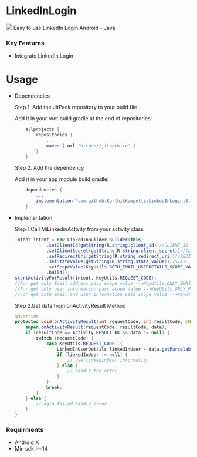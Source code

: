 # LinkedInLogin
 [![](https://jitpack.io/v/KarthikKompelli/LinkedInLogin.svg)](https://jitpack.io/#KarthikKompelli/LinkedInLogin)
Easy to use LinkedIn Login Android - Java

### Key Features

* Integrate LinkedIn Login

# Usage

* Dependencies

    Step 1. Add the JitPack repository to your build file
    
    Add it in your root build.gradle at the end of repositories:

    ```groovy
	    allprojects {
		    repositories {
			    ...
			    maven { url 'https://jitpack.io' }
		    }
	    }
    ``` 

    Step 2. Add the dependency
    
    Add it in your app module build.gradle:
    
    ```groovy
        dependencies {
            ...
            implementation 'com.github.KarthikKompelli:LinkedInLogin:0.1.0'
        }
    ``` 
       
* Implementation

    Step 1.Call MiLinkedinActivity from your activity class
    
    ```java
    Intent intent = new LinkedInBuilder.Builder(this)
                .setClientId(getString(R.string.client_id))//CLIENT_ID
                .setClientSecret(getString(R.string.client_secret))//CLIENT_SECRET
                .setRedirectUri(getString(R.string.redirect_uri))//REDIRECT_URI
                .setStateValue(getString(R.string.state_value))//STATE_VALUE
                .setScopeValue(KeyUtils.BOTH_EMAIL_USERDETAILS_SCOPE_VALUE)//PASS_SCOPE_VALUE_HERE
                .build();
    startActivityForResult(intent, KeyUtils.REQUEST_CODE);
    //For get only Email address pass scope value -->KeyUtils.ONLY_EMAIL_SCOPE
    //For get only user information pass scope value -->KeyUtils.ONLY_PROFILE_SCOPE
    //For get both email and user information pass scope value -->KeyUtils.BOTH_EMAIL_USERDETAILS_SCOPE_VALUE
    ```
    Step 2.Get data from onActivityResult Method
    
    ```java
    @Override
    protected void onActivityResult(int requestCode, int resultCode, @Nullable Intent data) {
        super.onActivityResult(requestCode, resultCode, data);
        if (resultCode == Activity.RESULT_OK && data != null) {
            switch (requestCode) {
                case KeyUtils.REQUEST_CODE: {
                    LinkedInUserDetails linkedInUser = data.getParcelableExtra(KeyUtils.KEY_LINKEDIN_CONTENT);
                    if (linkedInUser != null) {
                        // use linkedinUser information
                    } else {
                        // handle the error
                    }
                }
                break;
            }
        } else {
            //Login failed handle error
        }
    }
   ```
### Requirments   

* Android X
* Min sdk >=14
